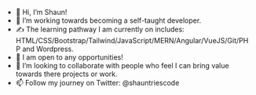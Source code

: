 - 👋 Hi, I’m Shaun!
- 👀 I’m working towards becoming a self-taught developer.
- :writing_hand: The learning pathway I am currently on includes: HTML/CSS/Bootstrap/Tailwind/JavaScript/MERN/Angular/VueJS/Git/PHP and Wordpress.
- :ghost: I am open to any opportunities!
- 💞️ I’m looking to collaborate with people who feel I can bring value towards there projects or work.
- 📫 Follow my journey on Twitter: @shauntriescode

